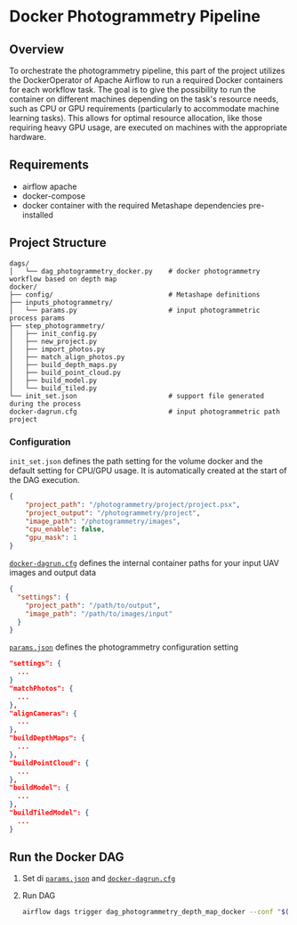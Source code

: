# Docker Photogrammetry Pipeline

## Overview
To orchestrate the photogrammetry pipeline, this part of the project utilizes the DockerOperator of Apache Airflow to run a required Docker containers for each workflow task. The goal is to give the possibility to run the container on different machines depending on the task's resource needs, such as CPU or GPU requirements (particularly to accommodate machine learning tasks). This allows for optimal resource allocation, like those requiring heavy GPU usage, are executed on machines with the appropriate hardware.

## Requirements
- airflow apache
- docker-compose
- docker container with the required Metashape dependencies pre-installed

## Project Structure
```
dags/
│   └── dag_photogrammetry_docker.py    # docker photogrammetry workflow based on depth map
docker/
├── config/                             # Metashape definitions
├── inputs_photogrammetry/
│   └── params.py                       # input photogrammetric process params
├── step_photogrammetry/
│   ├── init_config.py
│   ├── new_project.py
│   ├── import_photos.py
│   ├── match_align_photos.py
│   ├── build_depth_maps.py
│   ├── build_point_cloud.py
│   ├── build_model.py
│   └── build_tiled.py 
└── init_set.json                       # support file generated during the process
docker-dagrun.cfg                       # input photogrammetric path project
```

### Configuration
`init_set.json` defines the path setting for the volume docker and the default setting for CPU/GPU usage. It is automatically created at the start of the DAG execution.
```json
{
    "project_path": "/photogrammetry/project/project.psx",
    "project_output": "/photogrammetry/project",
    "image_path": "/photogrammetry/images",
    "cpu_enable": false,
    "gpu_mask": 1
}
```
[`docker-dagrun.cfg`](../docker-dagrun.cfg) defines the internal container paths for your input UAV images and output data
```json
{
  "settings": {
    "project_path": "/path/to/output",
    "image_path": "/path/to/images/input"
  }
}
```
[`params.json`](inputs_photogrammetry/params.json) defines the photogrammetry configuration setting
```json
"settings": {
  ...
}
"matchPhotos": {
  ...
},
"alignCameras": {
  ...
},
"buildDepthMaps": {
  ...
},
"buildPointCloud": {
  ...
},
"buildModel": {
  ...
},
"buildTiledModel": {
  ...
}
```

## Run the Docker DAG
1. Set di [`params.json`](inputs_photogrammetry/params.json) and [`docker-dagrun.cfg`](../docker-dagrun.cfg)

2. Run DAG 
    ```bash
    airflow dags trigger dag_photogrammetry_depth_map_docker --conf "$(cat docker-dagrun.cfg)"
    ```